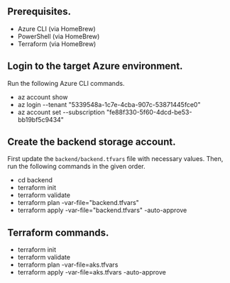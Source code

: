 
## Prerequisites.
- Azure CLI (via HomeBrew)
- PowerShell (via HomeBrew)
- Terraform (via HomeBrew)

## Login to the target Azure environment.
Run the following Azure CLI commands.
- az account show
- az login --tenant "5339548a-1c7e-4cba-907c-53871445fce0"
- az account set --subscription "fe88f330-5f60-4dcd-be53-bb19bf5c9434"

## Create the backend storage account.
First update the `backend/backend.tfvars` file with necessary values. Then, run the following commands in the given order.
- cd backend
- terraform init
- terraform validate
- terraform plan -var-file="backend.tfvars"
- terraform apply -var-file="backend.tfvars" -auto-approve

## Terraform commands.
- terraform init
- terraform validate
- terraform plan -var-file=aks.tfvars
- terraform apply -var-file=aks.tfvars -auto-approve


